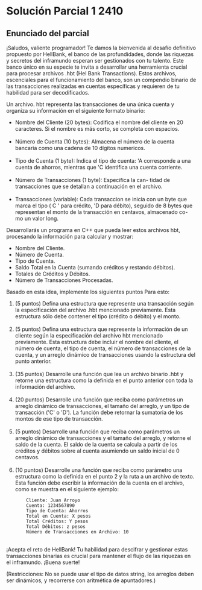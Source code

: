 # Solución Parcial 1 2410

## Enunciado del parcial

¡Saludos, valiente programador! Te damos la bienvenida al desafío definitivo propuesto por HellBank, el banco de las profundidades, donde las riquezas y secretos del inframundo esperan ser gestionados con tu talento. Este banco único en su especie te invita a desarrollar una herramienta crucial para procesar archivos .hbt (Hel Bank Transactions). Estos archivos, escenciales para el funcionamiento del banco, son un compendio binario de las transacciones realizadas en cuentas específicas y requieren de tu habilidad para ser decodificados.

Un archivo. hbt representa las transacciones de una única cuenta y organiza su información en el siguiente formato binario:

- Nombre del Cliente (20 bytes): Codifica el nombre del cliente en 20 caracteres. Si el nombre es más corto, se completa con espacios.</br></br>
- Número de Cuenta (10 bytes): Almacena el número de la cuenta bancaria como una cadena de 10 dígitos numericos.</br></br>
- Tipo de Cuenta (1 byte): Indica el tipo de cuenta: 'A corresponde a una cuenta de ahorros, mientras que 'C identifica una cuenta corriente.</br></br>
- Número de Transacciones (1 byte): Especifica la can- tidad de transacciones que se detallan a continuación en el archivo.</br></br>
- Transacciones (variable): Cada transaccion se inicia
con un byte que marca el tipo ( C ' para crédito, 'D para débito), seguido de 8 bytes que representan el monto de la transacción en centavos, almacenado co- mo un valor long.

Desarrollarás un programa en C++ que pueda leer estos archivos hbt, procesando la información para calcular y mostrar:

- Nombre del Cliente.
- Número de Cuenta.
- Tipo de Cuenta.
- Saldo Total en la Cuenta (sumando créditos y restando débitos).
- Totales de Créditos y Débitos.
- Número de Transacciones Procesadas.

Basado en esta idea, implemente los siguientes puntos Para esto:

1. (5 puntos) Defina una estructura que represente una transacción según la especificación del archivo .hbt mencionado previamente. Esta estructura sólo debe contener el tipo (crédito o débito) y el monto.</br></br>
2. (5 puntos) Defina una estructura que represente la información de un cliente según la especificación del archivo hbt mencionado previamente. Esta estructura debe incluir el nombre del cliente, el número de cuenta, el tipo de cuenta, el número de transacciones de la cuenta, y un arreglo dinámico de transacciones usando la estructura del punto anterior.</br></br>
3. (35 puntos) Desarrolle una función que lea un archivo binario .hbt y retorne una estructura como la definida en el punto anterior con toda la información del archivo.</br></br>
4. (20 puntos) Desarrolle una función que reciba como parámetros un arreglo dinámico de transacciones, el tamaño del arreglo, y un tipo de transacción ('C' o 'D'). La función debe retornar la sumatoria de los montos de ese tipo de transacción.</br></br>
5. (5 puntos) Desarrolle una función que reciba como parámetros un arreglo dinámico de transacciones y el tamaño del arreglo, y retorne el saldo de la cuenta. El saldo de la cuenta se calcula a partir de los créditos y débitos sobre al cuenta asumiendo un saldo inicial de 0 centavos.</br></br>
6. (10 puntos) Desarrolle una función que reciba como parámetro una estructura como la definida en el punto 2 y la ruta a un archivo de texto. Esta función debe escribir la información de la cuenta en el archivo, como se muestra en el siguiente ejemplo:
    ```
        Cliente: Juan Arroyo 
        Cuenta: 1234567890
        Tipo de Cuenta: Ahorros 
        Total en Cuenta: X pesos 
        Total Créditos: Y pesos
        Total Débitos: z pesos
        Número de Transacciones en Archivo: 10
    ```
</br>
¡Acepta el reto de HellBank! Tu habilidad para descifrar y gestionar estas transacciones binarias es crucial para mantener el flujo de las riquezas en el inframundo. ¡Buena suerte!

(Restricciones: No se puede usar el tipo de datos string, los arreglos deben ser dinámicos, y recorrerse con aritmética de apuntadores.)